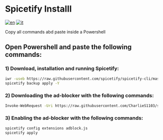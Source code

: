 # Spicetify Installl
[![en](https://img.shields.io/badge/lang-en-red.svg)](https://github.com/nicola02nb/SpicetifyInstall/blob/main/README.md)
[![it](https://img.shields.io/badge/lang-it-green.svg)](https://github.com/nicola02nb/SpicetifyInstall/blob/main/README.it.md)

Copy all commands abd paste inside a Powershell

## Open Powershell and paste the following commands:

### 1) Download, installation and running Spicetify:
```bash
iwr -useb https://raw.githubusercontent.com/spicetify/spicetify-cli/master/install.ps1 | iex`
spicetify backup apply -Y
```

### 2) Downloading the ad-blocker with the following commands:
```bash
Invoke-WebRequest -Uri https://raw.githubusercontent.com/CharlieS1103/spicetify-extensions/main/adblock/adblock.js -OutFile ~\appdata\roaming\spicetify\Extensions\adblock.js
```

### 3) Enabling the ad-blocker with the following commands:
```bash
spicetify config extensions adblock.js
spicetify apply
```
